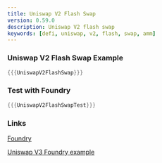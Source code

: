 ```yaml
---
title: Uniswap V2 Flash Swap
version: 0.59.0
description: Uniswap V2 flash swap
keywords: [defi, uniswap, v2, flash, swap, amm]
---
```


### Uniswap V2 Flash Swap Example

```rust
{{{UniswapV2FlashSwap}}}
```

### Test with Foundry

```rust
{{{UniswapV2FlashSwapTest}}}
```

### Links

<a href="https://github.com/foundry-rs/foundry" target="__blank">Foundry</a>

<a href="https://github.com/t4sk/defi-notes" target="__blank">Uniswap V3 Foundry example</a>
